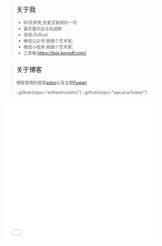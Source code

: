 
> ## 关于我
>
> * 95天枰男,热爱互联网的一切
> * 喜欢塞尔达与哈迪斯
> * 常用JS/Rust
> * 微信公众号:我做个艺术家;
> * 微信小程序:我做个艺术家;
> * 工具箱:<https://box.kongdf.com/>

> ## 关于博客
>
> 博客使用的框架[astro](https://astro.build/)以及主题[Fuwari](https://github.com/saicaca/fuwari)
>
> ::github{repo="withastro/astro"}
> ::github{repo="saicaca/fuwari"}

<iframe width="100%" height="468" src="//blogvercel.kongdf.com/" scrolling="no" border="0" frameborder="no" framespacing="0" allowfullscreen="true"> </iframe>
<!-- - :orange_book: 热爱互联网的一切;
- :hammer:  JS/Rust.
- :video_game: 塞尔达&&哈迪斯.
- :musical_note: 二手:rose:.
